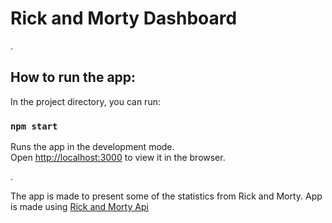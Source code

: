 # Rick and Morty Dashboard
.
## How to run the app:

In the project directory, you can run:

### `npm start`

Runs the app in the development mode.\
Open [http://localhost:3000](http://localhost:3000) to view it in the browser.

.

The app is made to present some of the statistics from Rick and Morty. 
App is made using [Rick and Morty Api](https://rickandmortyapi.com/ "Rick and Morty Api")

